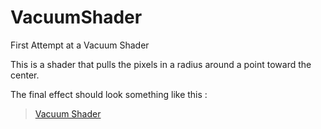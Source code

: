 # VacuumShader
First Attempt at a Vacuum Shader

This is a shader that pulls the pixels in a radius around a point toward the center.

The final effect should look something like this : 

<blockquote class="imgur-embed-pub" lang="en" data-id="wjhtSmW"><a href="//imgur.com/wjhtSmW">Vacuum Shader</a></blockquote><script async src="//s.imgur.com/min/embed.js" charset="utf-8"></script>
